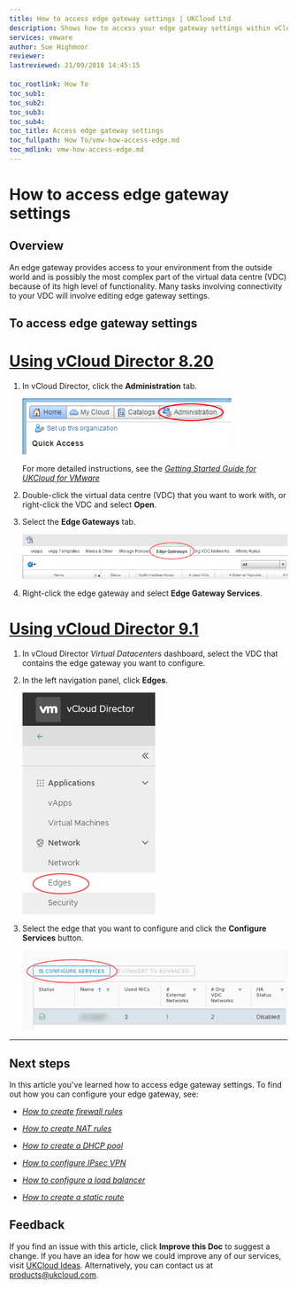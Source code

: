 ```yaml
---
title: How to access edge gateway settings | UKCloud Ltd
description: Shows how to access your edge gateway settings within vCloud Director
services: vmware
author: Sue Highmoor
reviewer:
lastreviewed: 21/09/2018 14:45:15

toc_rootlink: How To
toc_sub1:
toc_sub2:
toc_sub3:
toc_sub4:
toc_title: Access edge gateway settings
toc_fullpath: How To/vmw-how-access-edge.md
toc_mdlink: vmw-how-access-edge.md
---
```


# How to access edge gateway settings

## Overview

An edge gateway provides access to your environment from the outside world and is possibly the most complex part of the virtual data centre (VDC) because of its high level of functionality. Many tasks involving connectivity to your VDC will involve editing edge gateway settings.

## To access edge gateway settings

# [Using vCloud Director 8.20](#tab/tabid-1)

1. In vCloud Director, click the **Administration** tab.

    ![Administration tab in vCloud Director](images/vmw-vcd-tab-admin.png)

    For more detailed instructions, see the [*Getting Started Guide for UKCloud for VMware*](vmw-gs.md)

2. Double-click the virtual data centre (VDC) that you want to work with, or right-click the VDC and select **Open**.

3. Select the **Edge Gateways** tab.

    ![Edge Gateways tab](images/vmw-vcd-tab-edge-gateways.png)

4. Right-click the edge gateway and select **Edge Gateway Services**.

# [Using vCloud Director 9.1](#tab/tabid-2)

1. In vCloud Director *Virtual Datacenters* dashboard, select the VDC that contains the edge gateway you want to configure.

2. In the left navigation panel, click **Edges**.

    ![Edges menu option in vCloud Director](images/vmw-vcd91-mnu-edges.png)

3. Select the edge that you want to configure and click the **Configure Services** button.

    ![Configure Services button](images/vmw-vcd91-btn-configure-services.png)

***

## Next steps

In this article you've learned how to access edge gateway settings. To find out how you can configure your edge gateway, see:

- [*How to create firewall rules*](vmw-how-create-firewall-rules.md)

- [*How to create NAT rules*](vmw-how-create-nat-rules.md)

- [*How to create a DHCP pool*](vmw-how-create-dhcp-pool.md)

- [*How to configure IPsec VPN*](vmw-how-configure-ipsec-vpn.md)

- [*How to configure a load balancer*](vmw-how-configure-load-balancer.md)

- [*How to create a static route*](vmw-how-create-static-route.md)

## Feedback

If you find an issue with this article, click **Improve this Doc** to suggest a change. If you have an idea for how we could improve any of our services, visit [UKCloud Ideas](https://ideas.ukcloud.com). Alternatively, you can contact us at <products@ukcloud.com>.
